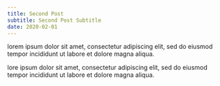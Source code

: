 ```yaml
---
title: Second Post
subtitle: Second Post Subtitle
date: 2020-02-01
---
```


lorem ipsum dolor sit amet, consectetur adipiscing elit, sed do eiusmod tempor incididunt ut labore et dolore magna aliqua.

lore ipsum dolor sit amet, consectetur adipiscing elit, sed do eiusmod tempor incididunt ut labore et dolore magna aliqua.
